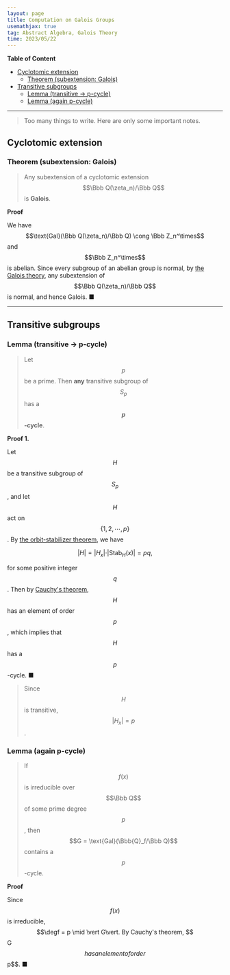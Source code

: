 ```yaml
---
layout: page
title: Computation on Galois Groups
usemathjax: true
tag: Abstract Algebra, Galois Theory
time: 2023/05/22
---
```


**Table of Content**
- [Cyclotomic extension](#cyclotomic-extension)
  - [Theorem (subextension: Galois)](#theorem-subextension-galois)
- [Transitive subgroups](#transitive-subgroups)
  - [Lemma (transitive -\> p-cycle)](#lemma-transitive---p-cycle)
  - [Lemma (again p-cycle)](#lemma-again-p-cycle)


---

> Too many things to write. Here are only some important notes.

## Cyclotomic extension
### Theorem (subextension: Galois)
> Any subextension of a cyclotomic extension $$\Bbb Q(\zeta_n)/\Bbb Q$$ is **Galois**. 

**Proof**

We have $$\text{Gal}(\Bbb Q(\zeta_n)/\Bbb Q) \cong \Bbb Z_n^\times$$ and $$\Bbb Z_n^\times$$ is abelian. Since every subgroup of an abelian group is normal, by [the Galois theory](../Galois-theory), any subextension of $$\Bbb Q(\zeta_n)/\Bbb Q$$ is normal, and hence Galois. ■

---

## Transitive subgroups
### Lemma (transitive -> p-cycle)
> Let $$p$$ be a prime. Then **any** transitive subgroup of $$S_p$$ has a **$$p$$-cycle**.

**Proof 1.**

Let $$H$$ be a transitive subgroup of $$S_p$$, and let $$H$$ act on $$\{1, 2, \cdots, p\}$$. By [the orbit-stabilizer theorem](../group-action/#theorem-the-orbit-stabilizer-theorem), we have

$$
\vert H\vert = \vert H_x\vert \cdot \vert \text{Stab}_H(x)\vert = pq,
$$

for some positive integer $$q$$. Then by [Cauchy's theorem](../more-group-action/#theorem-cauchys-theorem), $$H$$ has an element of order $$p$$, which implies that $$H$$ has a $$p$$-cycle. ■

> Since $$H$$ is transitive, $$\vert H_x\vert = p$$.

### Lemma (again p-cycle)
> If $$f(x)$$ is irreducible over $$\Bbb Q$$ of some prime degree $$p$$, then $$G = \text{Gal}(\Bbb{Q}_f/\Bbb Q)$$ contains a $$p$$-cycle.

**Proof**

Since $$f(x)$$ is irreducible, $$\degf = p \mid \vert G\vert. By Cauchy's theorem, $$G$$ has an element of order $$p$$. ■